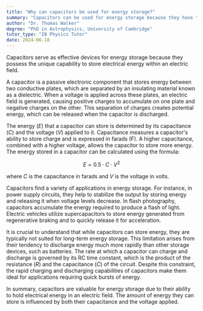 ```yaml
---
title: "Why can capacitors be used for energy storage?"
summary: "Capacitors can be used for energy storage because they have the ability to store electrical energy in an electric field."
author: "Dr. Thomas Walker"
degree: "PhD in Astrophysics, University of Cambridge"
tutor_type: "IB Physics Tutor"
date: 2024-06-18
---
```


Capacitors serve as effective devices for energy storage because they possess the unique capability to store electrical energy within an electric field.

A capacitor is a passive electronic component that stores energy between two conductive plates, which are separated by an insulating material known as a dielectric. When a voltage is applied across these plates, an electric field is generated, causing positive charges to accumulate on one plate and negative charges on the other. This separation of charges creates potential energy, which can be released when the capacitor is discharged.

The energy ($E$) that a capacitor can store is determined by its capacitance ($C$) and the voltage ($V$) applied to it. Capacitance measures a capacitor's ability to store charge and is expressed in farads (F). A higher capacitance, combined with a higher voltage, allows the capacitor to store more energy. The energy stored in a capacitor can be calculated using the formula:

$$E = 0.5 \cdot C \cdot V^2$$

where $C$ is the capacitance in farads and $V$ is the voltage in volts.

Capacitors find a variety of applications in energy storage. For instance, in power supply circuits, they help to stabilize the output by storing energy and releasing it when voltage levels decrease. In flash photography, capacitors accumulate the energy required to produce a flash of light. Electric vehicles utilize supercapacitors to store energy generated from regenerative braking and to quickly release it for acceleration.

It is crucial to understand that while capacitors can store energy, they are typically not suited for long-term energy storage. This limitation arises from their tendency to discharge energy much more rapidly than other storage devices, such as batteries. The rate at which a capacitor can charge and discharge is governed by its RC time constant, which is the product of the resistance ($R$) and the capacitance ($C$) of the circuit. Despite this constraint, the rapid charging and discharging capabilities of capacitors make them ideal for applications requiring quick bursts of energy.

In summary, capacitors are valuable for energy storage due to their ability to hold electrical energy in an electric field. The amount of energy they can store is influenced by both their capacitance and the voltage applied.
    